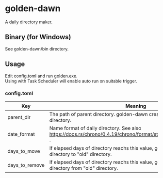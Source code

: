 # golden-dawn
A daily directory maker.

## Binary (for Windows)
See golden-dawn/bin directory.

## Usage
Edit config.toml and run golden.exe.  
Using with Task Scheduler will enable auto run on suitable trigger.

### config.toml

| Key | Meaning |
| ------------- | ------------- |
| parent_dir | The path of parent directory. golden-dawn creates daily directory in parent directory.  |
| date_format | Name format of daily directory.  See also https://docs.rs/chrono/0.4.19/chrono/format/strftime/index.html#specifiers . |
| days_to_move | If elapsed days of directory reachs this value, golden-dawn move that directory to "old" directory. |
| days_to_remove | If elapsed days of directory reachs this value, golden-dawn remove that directory from "old" directory. |
